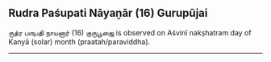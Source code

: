 ## Rudra Paśupati Nāyaṉār (16) Gurupūjai
ருத்ர பஶுபதி நாயனார் (16) குருபூஜை is observed on Aśvinī nakṣhatram day of Kanyā (solar) month (praatah/paraviddha).



---

